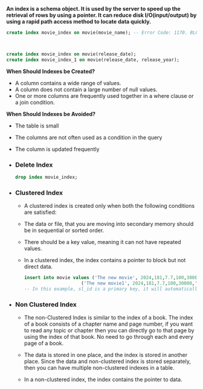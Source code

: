 
**An index is a schema object. It is used by the server to speed up the retrieval of rows by using a pointer. It can reduce disk I/O(input/output) by using a rapid path access method to locate data quickly.**

```sql
create index movie_index on movie(movie_name); -- Error Code: 1170. BLOB/TEXT column 'movie_name' used in key specification without a key length



create index movie_index on movie(release_date);
create index movie_index_1 on movie(release_date, release_year);


```



**When Should Indexes be Created?**

- A column contains a wide range of values.
- A column does not contain a large number of null values.
- One or more columns are frequently used together in a where clause or a join condition.

**When Should Indexes be Avoided?**
- The table is small
- The columns are not often used as a condition in the query
- The column is updated frequently

- ### Delete Index

    ```sql
    drop index movie_index;
    ```

- ### Clustered Index 
  - A clustered index is created only when both the following conditions are satisfied:
  - The data or file, that you are moving into secondary memory should be in sequential or sorted order.
  - There should be a key value, meaning it can not have repeated values.
  - In a clustered index, the index contains a pointer to block but not direct data. 

    ```sql
    insert into movie values ('The new movie', 2024,181,7.7,100,30000,'Action','New director','New cast','$100M',null,500),
 						 ('The new movie1', 2024,181,7.7,100,30000,'Action','New director 2','New cast','$101M',null,501);
    -- In this example, sl_id is a primary key, it will automatically act as a clustered index. The output of this code will produce in increasing order of sl_id. 
    ```


- ### Non Clustered Index
  - The non-Clustered Index is similar to the index of a book. The index of a book consists of a chapter name and page number, if you want to read any topic or chapter then you can directly go to that page by using the index of that book. No need to go through each and every page of a book.
  - The data is stored in one place, and the index is stored in another place. Since the data and non-clustered index is stored separately, then you can have multiple non-clustered indexes in a table. 

  - In a non-clustered index, the index contains the pointer to data. 